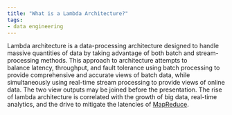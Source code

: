 ```yaml
---
title: "What is a Lambda Architecture?"
tags:
- data engineering
---
```

Lambda architecture is a data-processing architecture designed to handle massive quantities of data by taking advantage of both batch and stream-processing methods. This approach to architecture attempts to balance latency, throughput, and fault tolerance using batch processing to provide comprehensive and accurate views of batch data, while simultaneously using real-time stream processing to provide views of online data. The two view outputs may be joined before the presentation. The rise of lambda architecture is correlated with the growth of big data, real-time analytics, and the drive to mitigate the latencies of [MapReduce](term/map%20reduce.md).